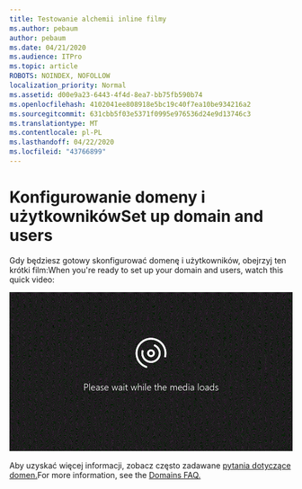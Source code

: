```yaml
---
title: Testowanie alchemii inline filmy
ms.author: pebaum
author: pebaum
ms.date: 04/21/2020
ms.audience: ITPro
ms.topic: article
ROBOTS: NOINDEX, NOFOLLOW
localization_priority: Normal
ms.assetid: d00e9a23-6443-4f4d-8ea7-bb75fb590b74
ms.openlocfilehash: 4102041ee808918e5bc19c40f7ea10be934216a2
ms.sourcegitcommit: 631cbb5f03e5371f0995e976536d24e9d13746c3
ms.translationtype: MT
ms.contentlocale: pl-PL
ms.lasthandoff: 04/22/2020
ms.locfileid: "43766899"
---
```

# <a name="set-up-domain-and-users"></a><span data-ttu-id="3f769-102">Konfigurowanie domeny i użytkowników</span><span class="sxs-lookup"><span data-stu-id="3f769-102">Set up domain and users</span></span>

<span data-ttu-id="3f769-103">Gdy będziesz gotowy skonfigurować domenę i użytkowników, obejrzyj ten krótki film:</span><span class="sxs-lookup"><span data-stu-id="3f769-103">When you're ready to set up your domain and users, watch this quick video:</span></span>
  
![Twoja przeglądarka nie obsługuje wideo.](media/MSN_Video_Widget.gif)
  
<span data-ttu-id="3f769-106">Aby uzyskać więcej informacji, zobacz często zadawane [pytania dotyczące domen.](https://docs.microsoft.com/office365/admin/setup/domains-faq)</span><span class="sxs-lookup"><span data-stu-id="3f769-106">For more information, see the [Domains FAQ.](https://docs.microsoft.com/office365/admin/setup/domains-faq)</span></span>